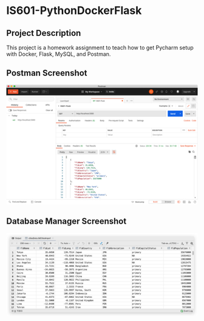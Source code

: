 # IS601-PythonDockerFlask

## Project Description

This project is a homework assignment to teach how to get Pycharm setup with Docker, Flask, MySQL, and Postman.

## Postman Screenshot

![postman_output](screenshots/postman.jpg)

## Database Manager Screenshot

![Database_Manager_output](screenshots/mysql.jpg)